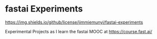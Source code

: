 # fastai Experiments
https://img.shields.io/github/license/jimmiemunyi/fastai-experiments


Experimental Projects as I learn the fastai MOOC at https://course.fast.ai/
